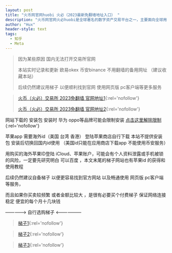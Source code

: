 ```yaml
---
layout: post
title: "火币网官网huobi 火必（2023最新免翻墙地址入口） "
description: "火币网官网火必huobi是全球著名的数字资产交易平台之一，主要面向全球用户提供比特币、莱特币、以太币等数字资产的币币和衍生品交易服务。最低的手续费，最快捷的交易，强劲的 API 欧易App会是你最喜爱的数字货币交易App"
author: "Hux"
header-style: text
tags:
  - 知乎
  - Meta
---
```

> 因为某些原因 国内无法打开交易所官网
>
> 本站实时记录和更新  欧易okex 币安binance 不用翻墙的备用网址 （建议收藏本站）
>
> 后续仍然建议用梯子 以便顺利找到官网 使用网页版 pc客户端等更多服务

> [火币（火必）交易所 2023免翻墙 官网地址1](https://www.huobi.ug/zh-cn/register/?backUrl=%2Fzh-cn%2F&invite_code=gw7j6223){:rel='nofollow'}
> 
> [火币（火必）交易所 2023免翻墙 官网地址2](https://www.huobi.com.bo/zh-cn/register/?backUrl=%2Fzh-cn%2F&invite_code=gw7j6223){:rel='nofollow'}
> 
>
> 


网站下载的 安装包 安装时 华为 oppo等品牌可能会限制安装 [点击这里解除限制](https://www.jjahnke.net/az){:rel='nofollow'}

苹果app 需要海外id（美国 台湾 香港） 登陆苹果商店自行下载 本站不提供安装包 安装后切换回国内id使用 （美国id只能在应用商店下载app 不能使用币安服务）

用购买的海外苹果ID登陆 iCloud、苹果账户，可能会有个人资料泄露或手机被锁的风险，一定要先研究明白 可以百度 ，本文末尾的梯子网站也有苹果id 的获得和使用教程

后续仍然建议自备梯子 以便更容易找到官方网站 以及畅通使用 网页版 pc客户端 等服务，

而且如果你买卖较频繁 或者金额比较大 ，是很有必要买个付费梯子 保证网络连接稳定 便宜的每个月十几块钱

————-> 自行选购梯子 <——————


> [梯子1](https://jike251.xyz/auth/register?code=zwXW){:rel='nofollow'}
    
> [梯子2](https://balala.io/auth/register?code=HpgM){:rel='nofollow'}

> [梯子3](https://dash.bitznetuk.com/#/register?code=IXJw2Pcv){:rel='nofollow'}
> 
> 
> 
> 
> 
> 


